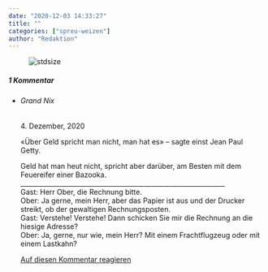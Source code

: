 ```yaml
---
date: "2020-12-03 14:33:27"
title: ""
categories: ["spreu-weizen"]
author: "Redaktion"
---
```



<figure>
<img src="https://www.publicomag.com/wp-content/uploads/2020/12/Publico_Cartoon-5-1320x933.jpg" alt=stdsize>
</figure>


<!--more-->
<h5 class="comments-h">
1 Kommentar </h5>
<ul class="commentlist">
<li class="comment even thread-even depth-1 clearfix" id="li-comment-96069">
<h6 class="author">Grand Nix</h6> <span class="date">4. Dezember, 2020</span>



«Über Geld spricht man nicht, man hat es» &#8211; sagte einst Jean Paul Getty.

Geld hat man heut nicht, spricht aber darüber, am Besten mit dem Feuereifer einer Bazooka.<br>
_______________________________________________________________<br>
Gast: Herr Ober, die Rechnung bitte.<br>
Ober: Ja gerne, mein Herr, aber das Papier ist aus und der Drucker streikt, ob der gewaltigen Rechnungsposten.<br>
Gast: Verstehe! Verstehe! Dann schicken Sie mir die Rechnung an die hiesige Adresse?<br>
Ober: Ja, gerne, nur wie, mein Herr? Mit einem Frachtflugzeug oder mit einem Lastkahn?

<a rel="nofollow" class="comment-reply-link" href="#comment-96069" data-commentid="96069" data-postid="12528" data-belowelement="comment-96069" data-respondelement="respond" data-replyto="Antworte auf Grand Nix" aria-label="Antworte auf Grand Nix">Auf diesen Kommentar reagieren</a> 


</li>
</ul>
